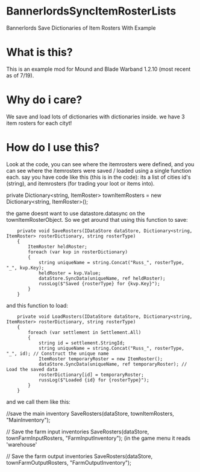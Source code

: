 # BannerlordsSyncItemRosterLists
Bannerlords Save Dictionaries of Item Rosters With Example

# What is this?
This is an example mod for Mound and Blade Warband 1.2.10 (most recent as of 7/19). 

# Why do i care?
We save and load lots of dictionaries with dictionaries inside. we have 3 item rosters for each cityt!

# How do I use this?
Look at the code, you can see where the itemrosters were defined, and you can see where the itemrosters were saved / loaded using a single function each.
say you have code like this (this is in the code):
its a list of cities id's (string), and itemrosters (for trading your loot or items into).

private Dictionary<string, ItemRoster> townItemRosters = new Dictionary<string, ItemRoster>();

the game doesnt want to use datastore.datasync on the townItemRosterObject.
So we get around that using this function to save:

        private void SaveRosters(IDataStore dataStore, Dictionary<string, ItemRoster> rosterDictionary, string rosterType)
        {
            ItemRoster heldRoster;
            foreach (var kvp in rosterDictionary)
            {
                string uniqueName = string.Concat("Russ_", rosterType, "_", kvp.Key);
                heldRoster = kvp.Value;
                dataStore.SyncData(uniqueName, ref heldRoster);
                russLog($"Saved {rosterType} for {kvp.Key}");
            }
        }

and this function to load:

        private void LoadRosters(IDataStore dataStore, Dictionary<string, ItemRoster> rosterDictionary, string rosterType)
        {
            foreach (var settlement in Settlement.All)
            {
                string id = settlement.StringId;
                string uniqueName = string.Concat("Russ_", rosterType, "_", id); // Construct the unique name
                ItemRoster temporaryRoster = new ItemRoster();
                dataStore.SyncData(uniqueName, ref temporaryRoster); // Load the saved data
                rosterDictionary[id] = temporaryRoster;
                russLog($"Loaded {id} for {rosterType}");
            }
        }

and we call them like this:

//save the main inventory
 SaveRosters(dataStore, townItemRosters, "MainInventory");

 // Save the farm input inventories
 SaveRosters(dataStore, townFarmInputRosters, "FarmInputInventory"); (in the game menu it reads 'warehouse'

 // Save the farm output inventories
 SaveRosters(dataStore, townFarmOutputRosters, "FarmOutputInventory");

 #




        
